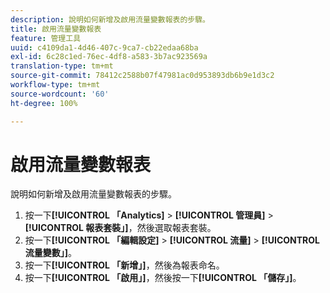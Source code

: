 ```yaml
---
description: 說明如何新增及啟用流量變數報表的步驟。
title: 啟用流量變數報表
feature: 管理工具
uuid: c4109da1-4d46-407c-9ca7-cb22edaa68ba
exl-id: 6c28c1ed-76ec-4df8-a583-3b7ac923569a
translation-type: tm+mt
source-git-commit: 78412c2588b07f47981ac0d953893db6b9e1d3c2
workflow-type: tm+mt
source-wordcount: '60'
ht-degree: 100%

---
```


# 啟用流量變數報表

說明如何新增及啟用流量變數報表的步驟。

1. 按一下&#x200B;**[!UICONTROL 「Analytics]** > **[!UICONTROL 管理員]** > **[!UICONTROL 報表套裝」]**，然後選取報表套裝。
1. 按一下&#x200B;**[!UICONTROL 「編輯設定]** > **[!UICONTROL 流量]** > **[!UICONTROL 流量變數」]**。
1. 按一下&#x200B;**[!UICONTROL 「新增」]**，然後為報表命名。
1. 按一下&#x200B;**[!UICONTROL 「啟用」]**，然後按一下&#x200B;**[!UICONTROL 「儲存」]**。

